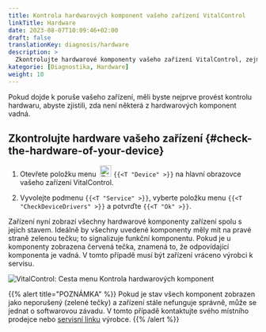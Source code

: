 ```yaml
---
title: Kontrola hardwarových komponent vašeho zařízení VitalControl
linkTitle: Hardware
date: 2023-08-07T10:09:46+02:00
draft: false
translationKey: diagnosis/hardware
description: >
  Zkontrolujte hardwarové komponenty vašeho zařízení VitalControl, zejména pokud máte podezření na hardwarovou závadu.
kategorie: [Diagnostika, Hardware]
weight: 10
---
```

Pokud dojde k poruše vašeho zařízení, měli byste nejprve provést kontrolu hardwaru, abyste zjistili, zda není některá z hardwarových komponent vadná.

## Zkontrolujte hardware vašeho zařízení {#check-the-hardware-of-your-device}

1. Otevřete položku menu &nbsp;<img src="/icons/device.svg" width="23" align="bottom" alt="Zařízení" /> `{{<T "Device" >}}` na hlavní obrazovce vašeho zařízení VitalControl.

1. Vyvolejte podmenu `{{<T "Service" >}}`, vyberte položku menu `{{<T "CheckDeviceDrivers" >}}` a potvrďte `{{<T "Ok" >}}`.

Zařízení nyní zobrazí všechny hardwarové komponenty zařízení spolu s jejich stavem. Ideálně by všechny uvedené komponenty měly mít na pravé straně zelenou tečku; to signalizuje funkční komponentu. Pokud je u komponenty zobrazena červená tečka, znamená to, že odpovídající komponenta je vadná. V tomto případě musí být zařízení vráceno výrobci k servisu.

   ![VitalControl: Cesta menu Kontrola hardwarových komponent](../images/device-check.png "Kontrola hardwaru")

{{% alert title="POZNÁMKA" %}}
Pokud je stav všech komponent zobrazen jako neporušený (zelené tečky) a zařízení stále nefunguje správně, může se jednat o softwarovou závadu. V tomto případě kontaktujte svého místního prodejce nebo [servisní linku](https://www.urbanonline.de/cs/contact) výrobce.
{{% /alert %}}
